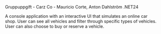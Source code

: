 Gruppuppgift - Carz Co -
Mauricio Corte, Anton Dahlström
.NET24

A console application with an interactive UI that simulates an online car shop.
User can see all vehicles and filter through specific types of vehicles. 
User can also choose to buy or reserve a vehicle.